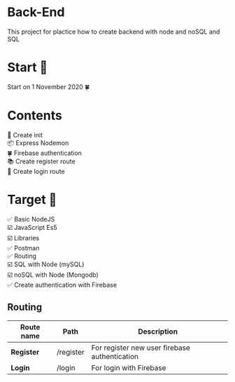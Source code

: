 # Back-End

This project for plactice how to create backend with node and noSQL and SQL

# Start 🚀

Start on 1 November 2020 🍀

# Contents

🚀 Create init<br/>
📦 Express Nodemon<br/>
🍀 Firebase authentication<br/>
📚 Create register route<br/>
🔐 Create login route<br/>

# Target 🎯

✅ Basic NodeJS<br/>
☑️ JavaScript Es5<br/>
☑️ Libraries<br/>
✅ Postman<br/>
✅ Routing<br/>
☑️ SQL with Node (mySQL)<br/>
☑️ noSQL with Node (Mongodb)<br/>
✅ Create authentication with Firebase

## Routing

| Route name   | Path      | Description                                   |
| ------------ | --------- | --------------------------------------------- |
| **Register** | /register | For register new user firebase authentication |
| **Login**    | /login    | For login with Firebase                       |

